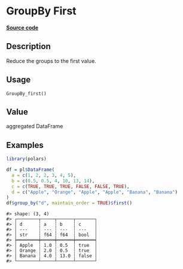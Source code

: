 

# GroupBy First

[**Source code**](https://github.com/pola-rs/r-polars/tree/mkdocs-matrial-search-preview/R/group_by.R#L132)

## Description

Reduce the groups to the first value.

## Usage

<pre><code class='language-R'>GroupBy_first()
</code></pre>

## Value

aggregated DataFrame

## Examples

``` r
library(polars)

df = pl$DataFrame(
  a = c(1, 2, 2, 3, 4, 5),
  b = c(0.5, 0.5, 4, 10, 13, 14),
  c = c(TRUE, TRUE, TRUE, FALSE, FALSE, TRUE),
  d = c("Apple", "Orange", "Apple", "Apple", "Banana", "Banana")
)
df$group_by("d", maintain_order = TRUE)$first()
```

    #> shape: (3, 4)
    #> ┌────────┬─────┬──────┬───────┐
    #> │ d      ┆ a   ┆ b    ┆ c     │
    #> │ ---    ┆ --- ┆ ---  ┆ ---   │
    #> │ str    ┆ f64 ┆ f64  ┆ bool  │
    #> ╞════════╪═════╪══════╪═══════╡
    #> │ Apple  ┆ 1.0 ┆ 0.5  ┆ true  │
    #> │ Orange ┆ 2.0 ┆ 0.5  ┆ true  │
    #> │ Banana ┆ 4.0 ┆ 13.0 ┆ false │
    #> └────────┴─────┴──────┴───────┘
